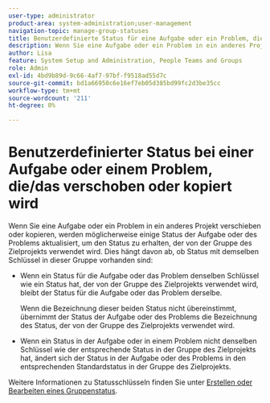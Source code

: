```yaml
---
user-type: administrator
product-area: system-administration;user-management
navigation-topic: manage-group-statuses
title: Benutzerdefinierte Status für eine Aufgabe oder ein Problem, die verschoben oder kopiert wird
description: Wenn Sie eine Aufgabe oder ein Problem in ein anderes Projekt verschieben oder kopieren, werden möglicherweise einige Status der Aufgabe oder des Problems aktualisiert, um den Status zu erhalten, der von der Gruppe des Zielprojekts verwendet wird.
author: Lisa
feature: System Setup and Administration, People Teams and Groups
role: Admin
exl-id: 4bd9b89d-9c66-4af7-97bf-f9518ad55d7c
source-git-commit: bd1a66950c6e16ef7eb05d385bd99fc2d3be35cc
workflow-type: tm+mt
source-wordcount: '211'
ht-degree: 0%

---
```


# Benutzerdefinierter Status bei einer Aufgabe oder einem Problem, die/das verschoben oder kopiert wird

Wenn Sie eine Aufgabe oder ein Problem in ein anderes Projekt verschieben oder kopieren, werden möglicherweise einige Status der Aufgabe oder des Problems aktualisiert, um den Status zu erhalten, der von der Gruppe des Zielprojekts verwendet wird. Dies hängt davon ab, ob Status mit demselben Schlüssel in dieser Gruppe vorhanden sind:

* Wenn ein Status für die Aufgabe oder das Problem denselben Schlüssel wie ein Status hat, der von der Gruppe des Zielprojekts verwendet wird, bleibt der Status für die Aufgabe oder das Problem derselbe.

  Wenn die Bezeichnung dieser beiden Status nicht übereinstimmt, übernimmt der Status der Aufgabe oder des Problems die Bezeichnung des Status, der von der Gruppe des Zielprojekts verwendet wird.

* Wenn ein Status in der Aufgabe oder in einem Problem nicht denselben Schlüssel wie der entsprechende Status in der Gruppe des Zielprojekts hat, ändert sich der Status in der Aufgabe oder des Problems in den entsprechenden Standardstatus in der Gruppe des Zielprojekts.

Weitere Informationen zu Statusschlüsseln finden Sie unter [Erstellen oder Bearbeiten eines Gruppenstatus](../../../administration-and-setup/manage-groups/manage-group-statuses/create-or-edit-a-group-status.md).
